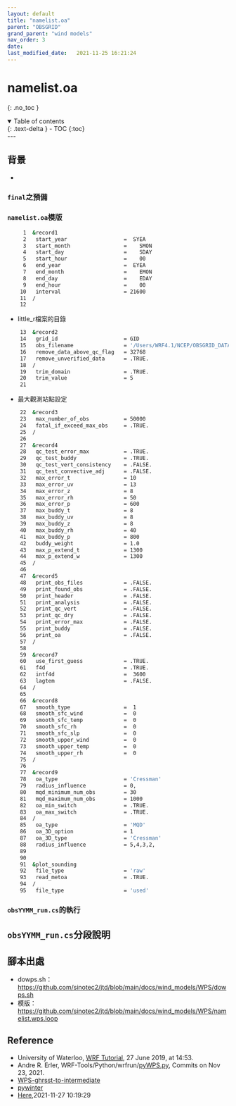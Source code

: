 ```yaml
---
layout: default
title: "namelist.oa"
parent: "OBSGRID"
grand_parent: "wind models"
nav_order: 3
date:               
last_modified_date:   2021-11-25 16:21:24
---
```


# namelist.oa 

{: .no_toc }

<details open markdown="block">
  <summary>
    Table of contents
  </summary>
  {: .text-delta }
- TOC
{:toc}
</details>
---

## 背景
- 


### `final`之預備

### `namelist.oa`模版
```bash
     1	&record1
     2	 start_year                  =  SYEA
     3	 start_month                 =    SMON
     4	 start_day                   =    SDAY
     5	 start_hour                  =    00
     6	 end_year                    =  EYEA
     7	 end_month                   =    EMON
     8	 end_day                     =    EDAY
     9	 end_hour                    =    00
    10	 interval                    = 21600
    11	/
    12
```
- little_r檔案的目錄    
```bash    	
    13	&record2
    14	 grid_id                     = GID
    15	 obs_filename                = '/Users/WRF4.1/NCEP/OBSGRID_DATA/final'
    16	 remove_data_above_qc_flag   = 32768
    17	 remove_unverified_data      = .TRUE.
    18	/
    19	 trim_domain                 = .TRUE.
    20	 trim_value                  = 5
    21	
```
- 最大觀測站點設定    
```bash    
    22	&record3
    23	 max_number_of_obs           = 50000
    24	 fatal_if_exceed_max_obs     = .TRUE.
    25	/
    26	
    27	&record4
    28	 qc_test_error_max           = .TRUE.
    29	 qc_test_buddy               = .TRUE.
    30	 qc_test_vert_consistency    = .FALSE.
    31	 qc_test_convective_adj      = .FALSE.
    32	 max_error_t                 = 10
    33	 max_error_uv                = 13
    34	 max_error_z                 = 8 
    35	 max_error_rh                = 50
    36	 max_error_p                 = 600
    37	 max_buddy_t                 = 8
    38	 max_buddy_uv                = 8
    39	 max_buddy_z                 = 8
    40	 max_buddy_rh                = 40
    41	 max_buddy_p                 = 800
    42	 buddy_weight                = 1.0
    43	 max_p_extend_t              = 1300
    44	 max_p_extend_w              = 1300
    45	/
    46	
    47	&record5
    48	 print_obs_files             = .FALSE.
    49	 print_found_obs             = .FALSE.
    50	 print_header                = .FALSE.
    51	 print_analysis              = .FALSE.
    52	 print_qc_vert               = .FALSE.
    53	 print_qc_dry                = .FALSE.
    54	 print_error_max             = .FALSE.
    55	 print_buddy                 = .FALSE.
    56	 print_oa                    = .FALSE.
    57	/
    58	
    59	&record7
    60	 use_first_guess             = .TRUE.
    61	 f4d                         = .TRUE.
    62	 intf4d                      =  3600
    63	 lagtem                      = .FALSE. 
    64	/
    65	
    66	&record8
    67	 smooth_type                 =  1
    68	 smooth_sfc_wind             =  0
    69	 smooth_sfc_temp             =  0
    70	 smooth_sfc_rh               =  0
    71	 smooth_sfc_slp              =  0
    72	 smooth_upper_wind           =  0
    73	 smooth_upper_temp           =  0
    74	 smooth_upper_rh             =  0
    75	/
    76	
    77	&record9
    78	 oa_type                     = 'Cressman'
    79	 radius_influence            = 0,
    80	 mqd_minimum_num_obs         = 30
    81	 mqd_maximum_num_obs         = 1000
    82	 oa_min_switch               = .TRUE.
    83	 oa_max_switch               = .TRUE.
    84	/
    85	 oa_type                     = 'MQD'
    86	 oa_3D_option                = 1
    87	 oa_3D_type                  = 'Cressman'
    88	 radius_influence            = 5,4,3,2,
    89	
    90	
    91	&plot_sounding
    92	 file_type                   = 'raw'
    93	 read_metoa                  = .TRUE.
    94	/
    95	 file_type                   = 'used'

```
### `obsYYMM_run.cs`的執行

## `obsYYMM_run.cs`分段說明

## 腳本出處
- dowps.sh：https://github.com/sinotec2/jtd/blob/main/docs/wind_models/WPS/dowps.sh
- 模版：https://github.com/sinotec2/jtd/blob/main/docs/wind_models/WPS/namelist.wps.loop

## Reference
- University of Waterloo, [WRF Tutorial](https://wiki.math.uwaterloo.ca/fluidswiki/index.php?title=WRF_Tutorial),  27 June 2019, at 14:53.
- Andre R. Erler, WRF-Tools/Python/wrfrun/[pyWPS.py](https://github.com/aerler/WRF-Tools/blob/master/Python/wrfrun/pyWPS.py), Commits on Nov 23, 2021.
- [WPS-ghrsst-to-intermediate](https://github.com/bbrashers/WPS-ghrsst-to-intermediate)
- [pywinter](https://pywinter.readthedocs.io/en/latest)
- [Here](https://sinotec2.github.io/jdt/doc/SST.md),2021-11-27 10:19:29
